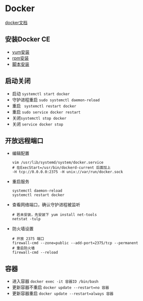 # Docker

[docker文档](https://docs.docker.com/)

## 安装Docker CE

- [yum安装](https://docs.docker.com/install/linux/docker-ce/centos/#install-using-the-repository)
- [rpm安装](https://docs.docker.com/install/linux/docker-ce/centos/#install-from-a-package)
- [脚本安装](https://docs.docker.com/install/linux/docker-ce/centos/#install-using-the-convenience-script)

## 启动关闭
- 启动 `systemctl start docker`
- 守护进程重启 `sudo systemctl daemon-reload`
- 重启 ` systemctl restart docker`
- 重启 `sudo service docker restart`
- 关闭`systemctl stop docker`
- 关闭 `service docker stop`

## 开放远程端口

- 编辑配置

  ```shell
  vim /usr/lib/systemd/system/docker.service
  # 在ExecStart=/usr/bin/dockerd-current 后面加上
  -H tcp://0.0.0.0:2375 -H unix://var/run/docker.sock
  ```

- 重启服务

  ```shell
  systemctl daemon-reload
  systemctl restart docker
  ```

- 查看网络端口，确认守护进程被监听

  ```shell
  # 若未安装，先安装下 yum install net-tools
  netstat -tulp
  ```

- 防火墙设置

  ```shell
  # 开放 2375 端口
  firewall-cmd --zone=public --add-port=2375/tcp --permanent
  # 重启防火墙
  firewall-cmd --reload
  ```

## 容器

- 进入容器 `docker exec -it 容器ID /bin/bash `
- 更新容器不重启 `docker update --restart=no 容器`
- 更新容器重启 `docker update --restart=always 容器`